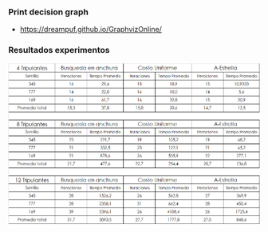 ### Print decision graph
- https://dreampuf.github.io/GraphvizOnline/

### Resultados experimentos
![Resultados](experimentos-resultados.png)
